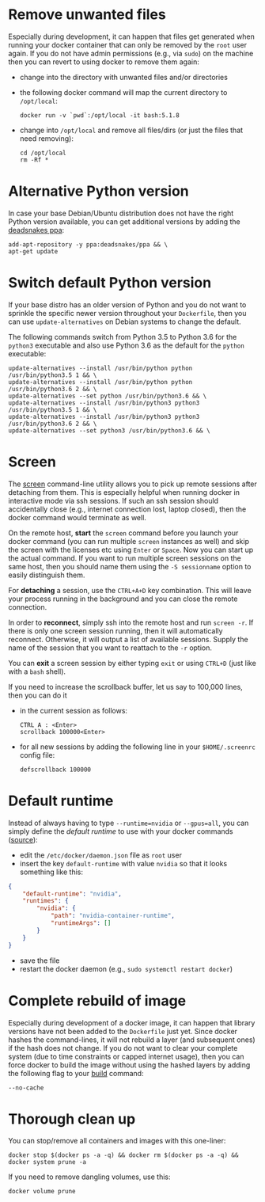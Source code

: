 # Remove unwanted files

Especially during development, it can happen that files get generated when running
your docker container that can only be removed by the `root` user again. If you 
do not have admin permissions (e.g., via `sudo`) on the machine then you can 
revert to using docker to remove them again:

* change into the directory with unwanted files and/or directories

* the following docker command will map the current directory to `/opt/local`:

    ```
    docker run -v `pwd`:/opt/local -it bash:5.1.8
    ```
  
* change into `/opt/local` and remove all files/dirs (or just the files that need removing):

    ```
    cd /opt/local
    rm -Rf *
    ```

# Alternative Python version

In case your base Debian/Ubuntu distribution does not have the right Python version 
available, you can get additional versions by adding the [deadsnakes ppa](https://launchpad.net/~deadsnakes/+archive/ubuntu/ppa):

```commandline
add-apt-repository -y ppa:deadsnakes/ppa && \
apt-get update
```

# Switch default Python version

If your base distro has an older version of Python and you do not want to sprinkle the
specific newer version throughout your `Dockerfile`, then you can use `update-alternatives`
on Debian systems to change the default.

The following commands switch from Python 3.5 to Python 3.6 for the `python3` executable
and also use Python 3.6 as the default for the `python` executable:

```commandline
update-alternatives --install /usr/bin/python python /usr/bin/python3.5 1 && \
update-alternatives --install /usr/bin/python python /usr/bin/python3.6 2 && \
update-alternatives --set python /usr/bin/python3.6 && \
update-alternatives --install /usr/bin/python3 python3 /usr/bin/python3.5 1 && \
update-alternatives --install /usr/bin/python3 python3 /usr/bin/python3.6 2 && \
update-alternatives --set python3 /usr/bin/python3.6 && \
```


# Screen

The [screen](https://linux.die.net/man/1/screen) command-line utility allows you to 
pick up remote sessions after detaching from them. This is especially helpful when 
running docker in interactive mode via ssh sessions. If such an ssh session should
accidentally close (e.g., internet connection lost, laptop closed), then the
docker command would terminate as well.

On the remote host, **start** the `screen` command before you launch your docker command 
(you can run multiple `screen` instances as well) and skip the screen with the licenses 
etc using `Enter` or `Space`. Now you can start up the actual command. If you want to 
run multiple screen sessions on the same host, then you should name them using the 
`-S sessionname` option to easily distinguish them.

For **detaching** a session, use the `CTRL+A+D` key combination. This will leave your 
process running in the background and you can close the remote connection.

In order to **reconnect**, simply ssh into the remote host and run `screen -r`. If there
is only one screen session running, then it will automatically reconnect. Otherwise, it
will output a list of available sessions. Supply the name of the session that you want to 
reattach to the `-r` option.

You can **exit** a screen session by either typing `exit` or using `CTRL+D` (just like
with a `bash` shell).

If you need to increase the scrollback buffer, let us say to 100,000 lines, then you can do it

* in the current session as follows:

    ```
    CTRL A : <Enter>
    scrollback 100000<Enter>
    ```

* for all new sessions by adding the following line in your `$HOME/.screenrc` config file:

    ```
    defscrollback 100000
    ```


# Default runtime

Instead of always having to type `--runtime=nvidia` or `--gpus=all`, you can simply define
the *default runtime* to use with your docker commands ([source](https://docs.nvidia.com/dgx/nvidia-container-runtime-upgrade/index.html)):

* edit the `/etc/docker/daemon.json` file as `root` user
* insert the key `default-runtime` with value `nvidia` so that it looks something like this:
  
```json
{
    "default-runtime": "nvidia",
    "runtimes": {
        "nvidia": {
            "path": "nvidia-container-runtime",
            "runtimeArgs": []
        }
    }
}
```

* save the file
* restart the docker daemon (e.g., `sudo systemctl restart docker`)

# Complete rebuild of image

Especially during development of a docker image, it can happen that library versions have not been added to the `Dockerfile` just yet. Since docker hashes the command-lines, it will not rebuild a layer (and subsequent ones) if the hash does not change. If you do not want to clear your complete system (due to time constraints or capped internet usage), then you can force docker to build the image without using the hashed layers by adding the following flag to your [build](https://docs.docker.com/engine/reference/commandline/build/) command:

```
--no-cache
```


# Thorough clean up

You can stop/remove all containers and images with this one-liner:

```commandline
docker stop $(docker ps -a -q) && docker rm $(docker ps -a -q) && docker system prune -a
```

If you need to remove dangling volumes, use this:

```commandline
docker volume prune
```
